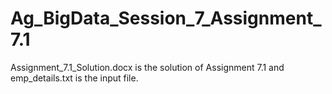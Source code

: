 # Ag_BigData_Session_7_Assignment_7.1
Assignment_7.1_Solution.docx is the solution of Assignment 7.1 and emp_details.txt is the input file.
